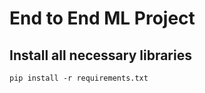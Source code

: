 # End to End ML Project


## Install all necessary libraries 

```
pip install -r requirements.txt
```